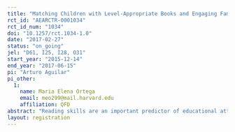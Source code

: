 ```yaml
---
title: "Matching Children with Level-Appropriate Books and Engaging Families"
rct_id: "AEARCTR-0001034"
rct_id_num: "1034"
doi: "10.1257/rct.1034-1.0"
date: "2017-02-27"
status: "on_going"
jel: "D61, I25, I28, O31"
start_year: "2015-12-14"
end_year: "2017-06-15"
pi: "Arturo Aguilar"
pi_other:
  1:
    name: Maria Elena Ortega
    email: meo299@mail.harvard.edu
    affiliation: QFD
abstract: "Reading skills are an important predictor of educational attainment and, consequently, of other long-term outcomes. School curriculum often follows the “one size fits all” rule, which means that every student within a classroom is assigned the same reading materials, regardless of their reading skills. This practice potentially leads to adverse effects for students in the extremes of the reading abilities’ distribution, which is particularly negative for those falling behind. In this project, we test an alternative system to select reading material for early grade readers: we build a web-based platform that gives book recommendations tailored to readers’ abilities and interests; participants can borrow books for free at the community library. We also test whether parental involvement could complement this strategy. We implement a randomized control trial to assess the potential benefits of this intervention on students’ reading proficiency and habits.  "
layout: registration
---
```


